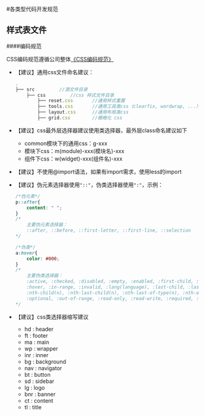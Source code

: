#各类型代码开发规范

## 样式表文件

####编码规范

CSS编码规范遵循公司整体[《CSS编码规范》](http://styleguide.baidu.com/style/css/index.html)

* 【建议】通用css文件命名建议：

    ```javascript
    .
    ├── src         //源文件目录
        ├── css         //css 样式文件目录
            ├── reset.css       //通用样式重置
            ├── tools.css       //通用工具类css（clearfix, wordwrap, ...）
            ├── layout.css      //通用布局类css
            ├── grid.css        //栅格化 css
    ```

* 【建议】css最外层选择器建议使用类选择器，最外层class命名建议如下
    * common模块下的通用css：g-xxx
    * 模块下css：m(module)-xxx(模块名)-xxx
    * 组件下css：w(widget)-xxx(组件名)-xxx
* 【建议】不使用@import语法，如果有import需求，使用less的import
* 【建议】伪元素选择器使用`"::"`，伪类选择器使用`":"`，示例：

    ```css
    /*伪元素*/
    p::after{
        content: " ";
    }
    /*
        主要伪元素选择器：
        ::after, ::before, ::first-letter, ::first-line, ::selection
    */
    
    /*伪类*/
    a:hover{
        color: #000;
    }
    /*
        主要伪类选择器：
        :active, :checked, :disabled, :empty, :enabled, :first-child, :first-of-type, :focus, 
        :hover, :in-range, :invalid, :lang(language), :last-child, :last-of-type, :link, :not(selector),
        :nth-child(n), :nth-last-child(n), :nth-last-of-type(n), :nth-of-type(n), :only-of-type, :only-child,
        :optional, :out-of-range, :read-only, :read-write, :required, :root, :target, :valid, :visited
    */
    
    ```

* 【建议】css类选择器缩写建议
    * hd  : header
    * ft  : footer
    * ma  : main
    * wp  : wrapper
    * inr : inner
    * bg  : background
    * nav : navigator
    * bt  : button
    * sd  : sidebar
    * lg  : logo
    * bnr : banner
    * ct  : content
    * tl  : title

